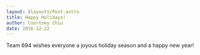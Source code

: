 ```yaml
---
layout: $layouts/Post.astro
title: Happy Holidays!
author: Courtney Chiu
date: 2016-12-22
---
```


Team 694 wishes everyone a joyous holiday season and a happy new year!
